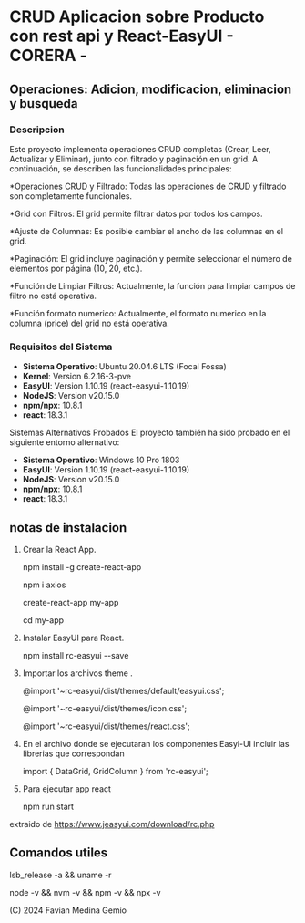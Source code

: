 # CRUD Aplicacion sobre Producto con rest api y React-EasyUI - CORERA -
## Operaciones: Adicion, modificacion, eliminacion y busqueda

### Descripcion

Este proyecto implementa operaciones CRUD completas (Crear, Leer, Actualizar y Eliminar), junto con filtrado y paginación en un grid. A continuación, se describen las funcionalidades principales:

*Operaciones CRUD y Filtrado: Todas las operaciones de CRUD y filtrado son completamente funcionales.

*Grid con Filtros: El grid permite filtrar datos por todos los campos.

*Ajuste de Columnas: Es posible cambiar el ancho de las columnas en el grid.

*Paginación: El grid incluye paginación y permite seleccionar el número de elementos por página (10, 20, etc.).

*Función de Limpiar Filtros: Actualmente, la función para limpiar campos de filtro no está operativa.

*Función formato numerico: Actualmente, el formato numerico en la columna (price) del grid no está operativa.

### Requisitos del Sistema

- **Sistema Operativo**: Ubuntu 20.04.6 LTS (Focal Fossa)
- **Kernel**: Version 6.2.16-3-pve
- **EasyUI**: Version 1.10.19 (react-easyui-1.10.19)
- **NodeJS**: Version v20.15.0
- **npm/npx**: 10.8.1
- **react**: 18.3.1

Sistemas Alternativos Probados
El proyecto también ha sido probado en el siguiente entorno alternativo:

- **Sistema Operativo**: Windows 10 Pro 1803
- **EasyUI**: Version 1.10.19 (react-easyui-1.10.19)
- **NodeJS**: Version v20.15.0
- **npm/npx**: 10.8.1
- **react**: 18.3.1

## notas de instalacion
1. Crear la React App.

    npm install -g create-react-app

    npm i axios

    create-react-app my-app

    cd my-app

2.  Instalar  EasyUI para React.

    npm install rc-easyui --save

3. Importar los archivos theme .

    @import '~rc-easyui/dist/themes/default/easyui.css';

    @import '~rc-easyui/dist/themes/icon.css';

    @import '~rc-easyui/dist/themes/react.css';

4. En el archivo donde se ejecutaran los componentes Easyi-UI incluir las librerias que correspondan

    import { DataGrid, GridColumn } from 'rc-easyui';

5. Para ejecutar app react 

    npm run start

extraido de https://www.jeasyui.com/download/rc.php

## Comandos utiles

lsb_release -a && uname -r

node -v && nvm -v && npm -v && npx -v 

(C) 2024 Favian Medina Gemio